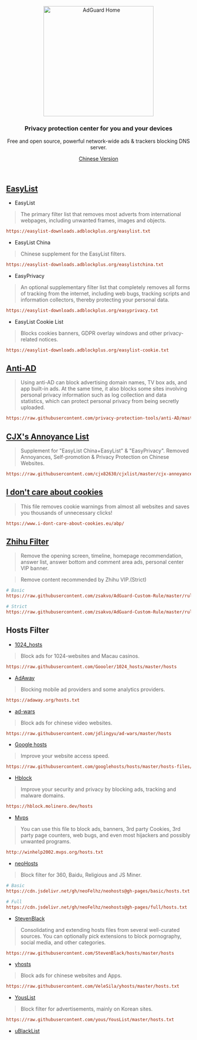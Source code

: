 &nbsp;
<p align="center">
  <img src="https://cdn.adguard.com/public/Adguard/Common/adguard_home.svg" width="300px" alt="AdGuard Home" />
</p>

<h3 align="center">Privacy protection center for you and your devices</h3>
<p align="center">
  Free and open source, powerful network-wide ads & trackers blocking DNS server.
</p>

<p align="center">
    <a href="https://github.com/233Bazinga/AdGuardHome/blob/master/README_CN.md">Chinese Version</a> 
</p>

<br />
   
## [EasyList](https://easylist.to)

 * EasyList   

> The primary filter list that removes most adverts from international webpages, including unwanted frames, images and objects.
```ini
https://easylist-downloads.adblockplus.org/easylist.txt
```
 * EasyList China   
> Chinese supplement for the EasyList filters.
```ini
https://easylist-downloads.adblockplus.org/easylistchina.txt
```

 * EasyPrivacy   
> An optional supplementary filter list that completely removes all forms of tracking from the internet, including web bugs, tracking scripts and information collectors, thereby protecting your personal data.
```ini
https://easylist-downloads.adblockplus.org/easyprivacy.txt
```
 * EasyList Cookie List   
> Blocks cookies banners, GDPR overlay windows and other privacy-related notices.  
```ini
https://easylist-downloads.adblockplus.org/easylist-cookie.txt
```
   
## [Anti-AD](https://github.com/privacy-protection-tools/anti-AD)

> Using anti-AD can block advertising domain names, TV box ads, and app built-in ads. At the same time, it also blocks some sites involving personal privacy information such as log collection and data statistics, which can protect personal privacy from being secretly uploaded.
```ini
https://raw.githubusercontent.com/privacy-protection-tools/anti-AD/master/anti-ad-easylist.txt
```

## [CJX's Annoyance List](https://github.com/cjx82630/cjxlist)

> Supplement for "EasyList China+EasyList" & "EasyPrivacy". Removed Annoyances, Self-promotion & Privacy Protection on Chinese Websites.
```ini
https://raw.githubusercontent.com/cjx82630/cjxlist/master/cjx-annoyance.txt
```
   
## [I don't care about cookies](https://www.i-dont-care-about-cookies.eu)

> This file removes cookie warnings from almost all websites and saves you thousands of unnecessary clicks!  
```ini
https://www.i-dont-care-about-cookies.eu/abp/
```

## [Zhihu Filter](https://github.com/zsakvo/AdGuard-Custom-Rule)

> Remove the opening screen, timeline, homepage recommendation, answer list, answer bottom and comment area ads, personal center VIP banner.

> Remove content recommended by Zhihu VIP.(Strict)  
```ini
# Basic
https://raw.githubusercontent.com/zsakvo/AdGuard-Custom-Rule/master/rule/zhihu.txt

# Strict
https://raw.githubusercontent.com/zsakvo/AdGuard-Custom-Rule/master/rule/zhihu-strict.txt
```
   
## Hosts Filter

 * [1024_hosts](https://github.com/Goooler/1024_hosts)
> Block ads for 1024-websites and Macau casinos.
```ini
https://raw.githubusercontent.com/Goooler/1024_hosts/master/hosts
```

 * [AdAway](https://github.com/AdAway/adaway.github.io)
> Blocking mobile ad providers and some analytics providers.
```ini
https://adaway.org/hosts.txt
```

 * [ad-wars](https://github.com/jdlingyu/ad-wars/)
> Block ads for chinese video websites.
```ini
https://raw.githubusercontent.com/jdlingyu/ad-wars/master/hosts
```

 * [Google hosts](https://github.com/googlehosts/hosts)
> Improve your website access speed.
```ini
https://raw.githubusercontent.com/googlehosts/hosts/master/hosts-files/hosts
```

 * [Hblock](https://github.com/hectorm/hblock)
> Improve your security and privacy by blocking ads, tracking and malware domains.  
```ini
https://hblock.molinero.dev/hosts 
```

 * [Mvps](https://winhelp2002.mvps.org/hosts.htm)
> You can use this file to block ads, banners, 3rd party Cookies, 3rd party page counters, web bugs, and even most hijackers and possibly unwanted programs. 
```ini
http://winhelp2002.mvps.org/hosts.txt
```

 * [neoHosts](https://github.com/neofelhz/neohosts)
> Block filter for 360, Baidu, Religious and JS Miner.
```ini
# Basic 
https://cdn.jsdelivr.net/gh/neoFelhz/neohosts@gh-pages/basic/hosts.txt 

# Full
https://cdn.jsdelivr.net/gh/neoFelhz/neohosts@gh-pages/full/hosts.txt 
```
 * [StevenBlack](https://github.com/StevenBlack/hosts)
> Consolidating and extending hosts files from several well-curated sources. You can optionally pick extensions to block pornography, social media, and other categories.
```ini
https://raw.githubusercontent.com/StevenBlack/hosts/master/hosts
```

 * [yhosts](https://github.com/VeleSila/yhosts)
> Block ads for chinese websites and Apps.
```ini
https://raw.githubusercontent.com/VeleSila/yhosts/master/hosts.txt
```

 * [YousList](https://github.com/yous/YousList)
> Block filter for advertisements, mainly on Korean sites.
```ini
https://raw.githubusercontent.com/yous/YousList/master/hosts.txt
```

 * [uBlackList](https://raw.githubusercontent.com/dallaslu/penzai-list/main/uBlacklist.txt)
